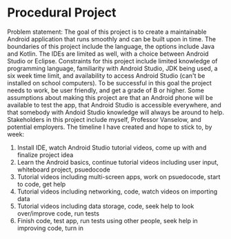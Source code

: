 # Procedural Project
Problem statement:
The goal of this project is to create a maintainable Android application that runs smoothly and can be built upon in time.
The boundaries of this project include the language, the options include Java and Kotlin. 
The IDEs are limited as well, with a choice between Android Studio or Eclipse. 
Constraints for this project include limited knowledge of programming language, familiarity with Android Studio, JDK being used,
a six week time limit, and  availability to access Android Studio (can't be installed on school computers).
To be successful in this goal the project needs to work, be user friendly, and get a grade of B or higher. 
Some assumptions about making this project are that an Android phone will be available to test the app,
that Android Studio is accessible everywhere, and that somebody with Andoid Studio knowledge will always be around to help.
Stakeholders in this project include myself, Professor Vanselow, and potential employers. 
The timeline I have created and hope to stick to, by week:
1. Install IDE, watch Android Studio tutorial videos, come up with and finalize project idea
2. Learn the Android basics, continue tutorial videos including user input, whiteboard project, psuedocode
3. Tutorial videos including multi-screen apps, work on psuedocode, start to code, get help
4. Tutorial videos including networking, code, watch videos on importing data
5. Tutorial videos including data storage, code, seek help to look over/improve code, run tests
6. Finish code, test app, run tests using other people, seek help in improving code, turn in
